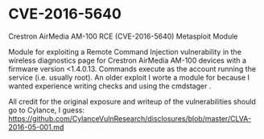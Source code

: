 # CVE-2016-5640
Crestron AirMedia AM-100 RCE (CVE-2016-5640) Metasploit Module

Module for exploiting a Remote Command Injection vulnerability in the wireless diagnostics page for Crestron AirMedia AM-100 devices with a firmware version <1.4.0.13. Commands execute as the account running the service (i.e. usually root). An older exploit I worte a module for because I wanted experience writing checks and using the cmdstager .

All credit for the original exposure and writeup of the vulnerabilities should go to Cylance, I guess: https://github.com/CylanceVulnResearch/disclosures/blob/master/CLVA-2016-05-001.md
